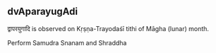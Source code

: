 ## dvAparayugAdi

द्वापरयुगादि is observed on Kṛṣṇa-Trayodaśī tithi of Māgha (lunar) month.

Perform Samudra Snanam and Shraddha

